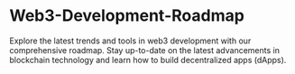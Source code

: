 # Web3-Development-Roadmap
Explore the latest trends and tools in web3 development with our comprehensive roadmap. Stay up-to-date on the latest advancements in blockchain technology and learn how to build decentralized apps (dApps).
